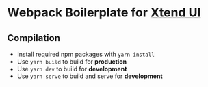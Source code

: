 # Webpack Boilerplate for [Xtend UI](https://github.com/minimit/xtendui)

## Compilation

* Install required npm packages with `yarn install`
* Use `yarn build` to build for **production**
* Use `yarn dev` to build for **development**
* Use `yarn serve` to build and serve for **development**
